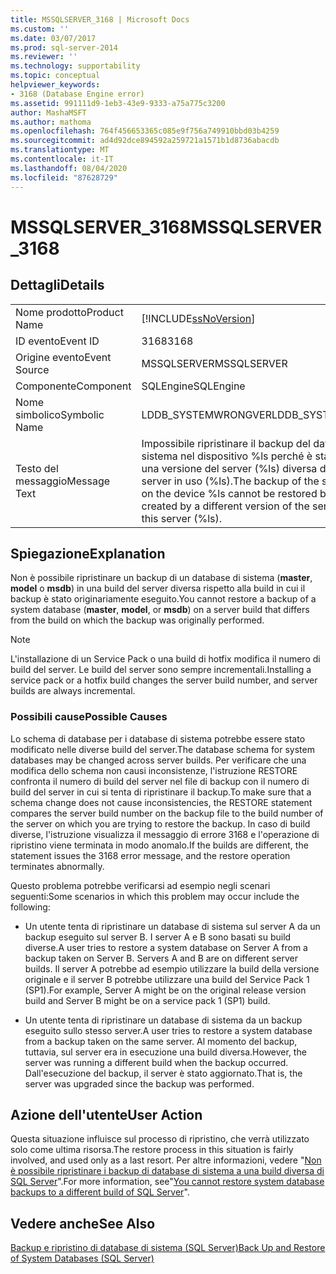 ```yaml
---
title: MSSQLSERVER_3168 | Microsoft Docs
ms.custom: ''
ms.date: 03/07/2017
ms.prod: sql-server-2014
ms.reviewer: ''
ms.technology: supportability
ms.topic: conceptual
helpviewer_keywords:
- 3168 (Database Engine error)
ms.assetid: 991111d9-1eb3-43e9-9333-a75a775c3200
author: MashaMSFT
ms.author: mathoma
ms.openlocfilehash: 764f456653365c085e9f756a749910bbd03b4259
ms.sourcegitcommit: ad4d92dce894592a259721a1571b1d8736abacdb
ms.translationtype: MT
ms.contentlocale: it-IT
ms.lasthandoff: 08/04/2020
ms.locfileid: "87628729"
---
```

# <a name="mssqlserver_3168"></a><span data-ttu-id="73e9c-102">MSSQLSERVER_3168</span><span class="sxs-lookup"><span data-stu-id="73e9c-102">MSSQLSERVER_3168</span></span>
    
## <a name="details"></a><span data-ttu-id="73e9c-103">Dettagli</span><span class="sxs-lookup"><span data-stu-id="73e9c-103">Details</span></span>  
  
|||  
|-|-|  
|<span data-ttu-id="73e9c-104">Nome prodotto</span><span class="sxs-lookup"><span data-stu-id="73e9c-104">Product Name</span></span>|[!INCLUDE[ssNoVersion](../../includes/ssnoversion-md.md)]|  
|<span data-ttu-id="73e9c-105">ID evento</span><span class="sxs-lookup"><span data-stu-id="73e9c-105">Event ID</span></span>|<span data-ttu-id="73e9c-106">3168</span><span class="sxs-lookup"><span data-stu-id="73e9c-106">3168</span></span>|  
|<span data-ttu-id="73e9c-107">Origine evento</span><span class="sxs-lookup"><span data-stu-id="73e9c-107">Event Source</span></span>|<span data-ttu-id="73e9c-108">MSSQLSERVER</span><span class="sxs-lookup"><span data-stu-id="73e9c-108">MSSQLSERVER</span></span>|  
|<span data-ttu-id="73e9c-109">Componente</span><span class="sxs-lookup"><span data-stu-id="73e9c-109">Component</span></span>|<span data-ttu-id="73e9c-110">SQLEngine</span><span class="sxs-lookup"><span data-stu-id="73e9c-110">SQLEngine</span></span>|  
|<span data-ttu-id="73e9c-111">Nome simbolico</span><span class="sxs-lookup"><span data-stu-id="73e9c-111">Symbolic Name</span></span>|<span data-ttu-id="73e9c-112">LDDB_SYSTEMWRONGVER</span><span class="sxs-lookup"><span data-stu-id="73e9c-112">LDDB_SYSTEMWRONGVER</span></span>|  
|<span data-ttu-id="73e9c-113">Testo del messaggio</span><span class="sxs-lookup"><span data-stu-id="73e9c-113">Message Text</span></span>|<span data-ttu-id="73e9c-114">Impossibile ripristinare il backup del database di sistema nel dispositivo %ls perché è stato creato da una versione del server (%ls) diversa da quella del server in uso (%ls).</span><span class="sxs-lookup"><span data-stu-id="73e9c-114">The backup of the system database on the device %ls cannot be restored because it was created by a different version of the server (%ls) than this server (%ls).</span></span>|  
  
## <a name="explanation"></a><span data-ttu-id="73e9c-115">Spiegazione</span><span class="sxs-lookup"><span data-stu-id="73e9c-115">Explanation</span></span>  
 <span data-ttu-id="73e9c-116">Non è possibile ripristinare un backup di un database di sistema (**master**, **model** o **msdb**) in una build del server diversa rispetto alla build in cui il backup è stato originariamente eseguito.</span><span class="sxs-lookup"><span data-stu-id="73e9c-116">You cannot restore a backup of a system database (**master**, **model**, or **msdb**) on a server build that differs from the build on which the backup was originally performed.</span></span>  
  
> [!NOTE]  
>  <span data-ttu-id="73e9c-117">L'installazione di un Service Pack o una build di hotfix modifica il numero di build del server. Le build del server sono sempre incrementali.</span><span class="sxs-lookup"><span data-stu-id="73e9c-117">Installing a service pack or a hotfix build changes the server build number, and server builds are always incremental.</span></span>  
  
### <a name="possible-causes"></a><span data-ttu-id="73e9c-118">Possibili cause</span><span class="sxs-lookup"><span data-stu-id="73e9c-118">Possible Causes</span></span>  
 <span data-ttu-id="73e9c-119">Lo schema di database per i database di sistema potrebbe essere stato modificato nelle diverse build del server.</span><span class="sxs-lookup"><span data-stu-id="73e9c-119">The database schema for system databases may be changed across server builds.</span></span> <span data-ttu-id="73e9c-120">Per verificare che una modifica dello schema non causi inconsistenze, l'istruzione RESTORE confronta il numero di build del server nel file di backup con il numero di build del server in cui si tenta di ripristinare il backup.</span><span class="sxs-lookup"><span data-stu-id="73e9c-120">To make sure that a schema change does not cause inconsistencies, the RESTORE statement compares the server build number on the backup file to the build number of the server on which you are trying to restore the backup.</span></span> <span data-ttu-id="73e9c-121">In caso di build diverse, l'istruzione visualizza il messaggio di errore 3168 e l'operazione di ripristino viene terminata in modo anomalo.</span><span class="sxs-lookup"><span data-stu-id="73e9c-121">If the builds are different, the statement issues the 3168 error message, and the restore operation terminates abnormally.</span></span>  
  
 <span data-ttu-id="73e9c-122">Questo problema potrebbe verificarsi ad esempio negli scenari seguenti:</span><span class="sxs-lookup"><span data-stu-id="73e9c-122">Some scenarios in which this problem may occur include the following:</span></span>  
  
-   <span data-ttu-id="73e9c-123">Un utente tenta di ripristinare un database di sistema sul server A da un backup eseguito sul server B. I server A e B sono basati su build diverse.</span><span class="sxs-lookup"><span data-stu-id="73e9c-123">A user tries to restore a system database on Server A from a backup taken on Server B. Servers A and B are on different server builds.</span></span> <span data-ttu-id="73e9c-124">Il server A potrebbe ad esempio utilizzare la build della versione originale e il server B potrebbe utilizzare una build del Service Pack 1 (SP1).</span><span class="sxs-lookup"><span data-stu-id="73e9c-124">For example, Server A might be on the original release version build and Server B might be on a service pack 1 (SP1) build.</span></span>  
  
-   <span data-ttu-id="73e9c-125">Un utente tenta di ripristinare un database di sistema da un backup eseguito sullo stesso server.</span><span class="sxs-lookup"><span data-stu-id="73e9c-125">A user tries to restore a system database from a backup taken on the same server.</span></span> <span data-ttu-id="73e9c-126">Al momento del backup, tuttavia, sul server era in esecuzione una build diversa.</span><span class="sxs-lookup"><span data-stu-id="73e9c-126">However, the server was running a different build when the backup occurred.</span></span> <span data-ttu-id="73e9c-127">Dall'esecuzione del backup, il server è stato aggiornato.</span><span class="sxs-lookup"><span data-stu-id="73e9c-127">That is, the server was upgraded since the backup was performed.</span></span>  
  
## <a name="user-action"></a><span data-ttu-id="73e9c-128">Azione dell'utente</span><span class="sxs-lookup"><span data-stu-id="73e9c-128">User Action</span></span>  
 <span data-ttu-id="73e9c-129">Questa situazione influisce sul processo di ripristino, che verrà utilizzato solo come ultima risorsa.</span><span class="sxs-lookup"><span data-stu-id="73e9c-129">The restore process in this situation is fairly involved, and used only as a last resort.</span></span> <span data-ttu-id="73e9c-130">Per altre informazioni, vedere "[Non è possibile ripristinare i backup di database di sistema a una build diversa di SQL Server](https://support.microsoft.com/kb/264474)".</span><span class="sxs-lookup"><span data-stu-id="73e9c-130">For more information, see"[You cannot restore system database backups to a different build of SQL Server](https://support.microsoft.com/kb/264474)".</span></span>  
  
## <a name="see-also"></a><span data-ttu-id="73e9c-131">Vedere anche</span><span class="sxs-lookup"><span data-stu-id="73e9c-131">See Also</span></span>  
 [<span data-ttu-id="73e9c-132">Backup e ripristino di database di sistema &#40;SQL Server&#41;</span><span class="sxs-lookup"><span data-stu-id="73e9c-132">Back Up and Restore of System Databases &#40;SQL Server&#41;</span></span>](../backup-restore/back-up-and-restore-of-system-databases-sql-server.md)  
  
  
